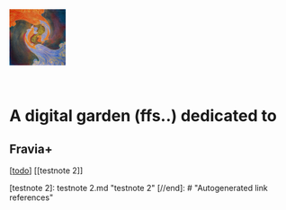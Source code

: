 <img src="attachments/SSF.jpg" width=100 align="middle">
<br>
<br>
<br>

# A digital garden (ffs..) dedicated to 
## Fravia+

[[todo]]
[[testnote 2]]

[//begin]: # "Autogenerated link references for markdown compatibility"
[todo]: todo.md "Todo"
[testnote 2]: testnote 2.md "testnote 2"
[//end]: # "Autogenerated link references"